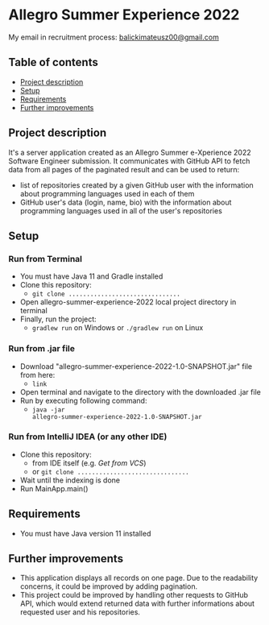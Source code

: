 # Allegro Summer Experience 2022
My email in recruitment process: balickimateusz00@gmail.com
## Table of contents
* [Project description](#Project-description)
* [Setup](#Setup)
* [Requirements](#Requirements)
* [Further improvements](#Further-improvements)
## Project description
It's a server application created as an Allegro Summer e-Xperience 2022 Software
Engineer submission. It communicates with GitHub API to fetch data from all pages of the paginated result and can be used to return:
* list of repositories created by a given GitHub user with the information about
programming languages used in each of them
* GitHub user's data (login, name, bio) with the information about programming
languages used in all of the user's repositories
## Setup
### Run from Terminal
* You must have Java 11 and Gradle installed
* Clone this repository:
  * <code>git clone ...............................</code>
* Open allegro-summer-experience-2022 local project directory in terminal
* Finally, run the project: 
  * <code>gradlew run</code> on Windows or
<code>./gradlew run</code> on Linux
### Run from .jar file
* Download "allegro-summer-experience-2022-1.0-SNAPSHOT.jar" file from here:
  * <code>link</code>
* Open terminal and navigate to the directory with the downloaded .jar file
* Run by executing following command:
  * <code>java -jar allegro-summer-experience-2022-1.0-SNAPSHOT.jar</code>
### Run from IntelliJ IDEA (or any other IDE)
* Clone this repository:
  * from IDE itself (e.g. *Get from VCS*)
  * or <code>git clone ...............................</code>
* Wait until the indexing is done
* Run MainApp.main() 
## Requirements
* You must have Java version 11 installed
## Further improvements
* This application displays all records on one page. Due to the readability concerns, it could be improved by adding pagination.
* This project could be improved by handling other requests to
GitHub API, which would extend returned data with further informations about requested user and
his repositories.